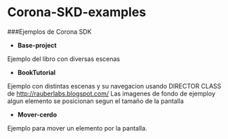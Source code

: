 Corona-SKD-examples
===================

###Ejemplos de Corona SDK 

* **Base-project**

Ejemplo del libro con diversas escenas


* **BookTutorial**

Ejemplo con distintas escenas y su navegacion usando DIRECTOR CLASS de http://rauberlabs.blogspot.com/
Las imagenes de fondo de ejemploy algun elemento se posicionan segun el tamaño de la pantalla


* **Mover-cerdo**

Ejemplo para mover un elemento por la pantalla.

